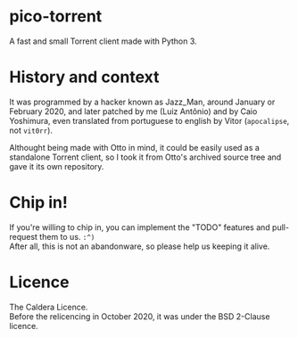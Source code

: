 # pico-torrent
A fast and small Torrent client made with Python 3.  

# History and context
It was programmed by a hacker known as Jazz\_Man, around January or February
2020, and later patched by me (Luiz Antônio) and by Caio Yoshimura, even
translated from portuguese to english by Vitor (`apocalipse`, not `vit0rr`).  

Althought being made with Otto in mind, it could be easily used as a standalone
Torrent client, so I took it from Otto's archived source tree and gave it its
own repository.  

# Chip in!
If you're willing to chip in, you can implement the "TODO" features and
pull-request them to us. `:^)`  
After all, this is not an abandonware, so please help us keeping it alive.  

# Licence
The Caldera Licence.  
Before the relicencing in October 2020, it was under the BSD 2-Clause licence.
